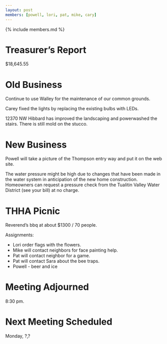 ```yaml
---
layout: post
members: [powell, lori, pat, mike, cary]
---
```

{% include members.md %}

# Treasurer’s Report
$18,645.55

# Old Business
Continue to use Walley for the maintenance of our common grounds.

Carey fixed the lights by replacing the existing bulbs with LEDs.

12370 NW Hibbard has improved the landscaping and powerwashed the stairs.  There is still mold on the stucco.

# New Business
Powell will take a picture of the Thompson entry way and put it on the web site.  

The water pressure might be high due to changes that have been made in the water system in anticipation of the new home construction.
Homeowners can request a pressure check from the Tualitin Valley Water District (see your bill) at no charge.
# THHA Picnic
Reverend’s bbq at about $1300 / 70 people.

Assignments:
* Lori order flags with the flowers.
* Mike will contact neighbors for face painting help.
* Pat will contact neighbor for a game.
* Pat will contact Sara about the bee traps.
* Powell - beer and ice

# Meeting Adjourned
8:30 pm.

# Next Meeting Scheduled
Monday, ?,?
